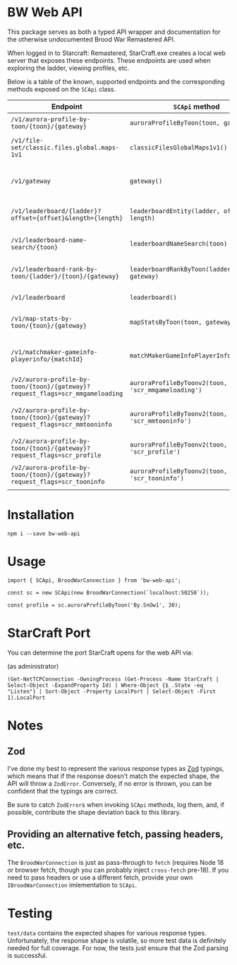 # BW Web API

This package serves as both a typed API wrapper and documentation for the otherwise undocumented Brood War Remastered API.

When logged in to Starcraft: Remastered, StarCraft.exe creates a local web server that exposes these endpoints. These endpoints are used when
exploring the ladder, viewing profiles, etc.

Below is a table of the known, supported endpoints and the corresponding methods exposed on the `SCApi` class.

| Endpoint                                                                      | `SCApi` method                                              | Notes                                        |
| ----------------------------------------------------------------------------- | ----------------------------------------------------------- | ----------                                   |
| `/v1/aurora-profile-by-toon/{toon}/{gateway}`                                 | `auroraProfileByToon(toon, gateway)`                        | Deprecated, useless now                      |
| `/v1/file-set/classic.files.global.maps-1v1`                                  | `classicFilesGlobalMaps1v1()`                               | List of ladder maps by season                |
| `/v1/gateway`                                                                 | `gateway()`                                                 | Gateways, ids, online player counts          |
| `/v1/leaderboard/{ladder}?offset={offset}&length={length}`                    | `leaderboardEntity(ladder, offset, length)`                 | Paginated player rankings                    |
| `/v1/leaderboard-name-search/{toon}`                                          | `leaderboardNameSearch(toon)`                               | Name search of ranked players                |
| `/v1/leaderboard-rank-by-toon/{ladder}/{toon}/{gateway}`                      | `leaderboardRankByToon(ladder, toon, gateway)`              | Ranked data for a given profile              |
| `/v1/leaderboard`                                                             | `leaderboard()`                                             | List of all leaderboards                     |
| `/v1/map-stats-by-toon/{toon}/{gateway}`                                      | `mapStatsByToon(toon, gateway)`                             | Win rate by map and season                   |
| `/v1/matchmaker-gameinfo-playerinfo/{matchId}`                                | `matchMakerGameInfoPlayerInfo(matchId)`                     | Ranked match info and link to replay         |
| `/v2/aurora-profile-by-toon/{toon}/{gateway}?request_flags=scr_mmgameloading` | `auroraProfileByToonv2(toon, gateway, 'scr_mmgameloading')` | Minimal acct info                            |
| `/v2/aurora-profile-by-toon/{toon}/{gateway}?request_flags=scr_mmtooninfo`    | `auroraProfileByToonv2(toon, gateway, 'scr_mmtooninfo')`    | Minimal acct info + recent game played count |
| `/v2/aurora-profile-by-toon/{toon}/{gateway}?request_flags=scr_profile`       | `auroraProfileByToonv2(toon, gateway, 'scr_profile')`       | Full acct info                               |
| `/v2/aurora-profile-by-toon/{toon}/{gateway}?request_flags=scr_tooninfo`      | `auroraProfileByToonv2(toon, gateway, 'scr_tooninfo')`      | Full acct info minus game history            |

# Installation

`npm i --save bw-web-api`

# Usage

```
import { SCApi, BroodWarConnection } from 'bw-web-api';

const sc = new SCApi(new BroodWarConnection(`localhost:50250`));

const profile = sc.auroraProfileByToon('By.SnOw1', 30);
```

# StarCraft Port

You can determine the port StarCraft opens for the web API via:

(as administrator)

```
(Get-NetTCPConnection -OwningProcess (Get-Process -Name StarCraft | Select-Object -ExpandProperty Id) | Where-Object {$_.State -eq "Listen"} | Sort-Object -Property LocalPort | Select-Object -First 1).LocalPort
```

# Notes

## Zod

I've done my best to represent the various response types as [Zod](https://github.com/colinhacks/zod) typings, which means that if the response doesn't match the expected shape,
the API will throw a `ZodError`. Conversely, if no error is thrown, you can be confident that the typings are correct.

Be sure to catch `ZodError`s when invoking `SCApi` methods, log them, and, if possible, contribute the shape deviation back to this library.

## Providing an alternative fetch, passing headers, etc.

The `BroodWarConnection` is just as pass-through to `fetch` (requires Node 18 or browser fetch, though you can probably inject `cross-fetch` pre-18). If you need to pass headers
or use a different fetch, provide your own `IBroodWarConnection` imlementation to `SCApi`.

# Testing

`test/data` contains the expected shapes for various response types. Unfortunately, the response shape is volatile, so more test data is definitely needed for full coverage. For now,
the tests just ensure that the Zod parsing is successful.